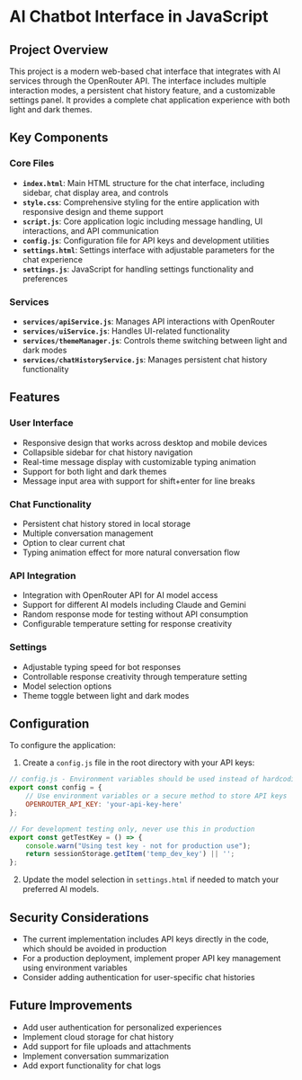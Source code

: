 # AI Chatbot Interface in JavaScript

## Project Overview

This project is a modern web-based chat interface that integrates with AI services through the OpenRouter API. The interface includes multiple interaction modes, a persistent chat history feature, and a customizable settings panel. It provides a complete chat application experience with both light and dark themes.

## Key Components

### Core Files
* **`index.html`**: Main HTML structure for the chat interface, including sidebar, chat display area, and controls
* **`style.css`**: Comprehensive styling for the entire application with responsive design and theme support
* **`script.js`**: Core application logic including message handling, UI interactions, and API communication
* **`config.js`**: Configuration file for API keys and development utilities
* **`settings.html`**: Settings interface with adjustable parameters for the chat experience
* **`settings.js`**: JavaScript for handling settings functionality and preferences

### Services
* **`services/apiService.js`**: Manages API interactions with OpenRouter
* **`services/uiService.js`**: Handles UI-related functionality
* **`services/themeManager.js`**: Controls theme switching between light and dark modes
* **`services/chatHistoryService.js`**: Manages persistent chat history functionality

## Features

### User Interface
* Responsive design that works across desktop and mobile devices
* Collapsible sidebar for chat history navigation
* Real-time message display with customizable typing animation
* Support for both light and dark themes
* Message input area with support for shift+enter for line breaks

### Chat Functionality
* Persistent chat history stored in local storage
* Multiple conversation management
* Option to clear current chat
* Typing animation effect for more natural conversation flow

### API Integration
* Integration with OpenRouter API for AI model access
* Support for different AI models including Claude and Gemini
* Random response mode for testing without API consumption
* Configurable temperature setting for response creativity

### Settings
* Adjustable typing speed for bot responses
* Controllable response creativity through temperature setting 
* Model selection options
* Theme toggle between light and dark modes

## Configuration

To configure the application:

1. Create a `config.js` file in the root directory with your API keys:

```javascript
// config.js - Environment variables should be used instead of hardcoding
export const config = {
    // Use environment variables or a secure method to store API keys
    OPENROUTER_API_KEY: 'your-api-key-here'
};

// For development testing only, never use this in production
export const getTestKey = () => {
    console.warn("Using test key - not for production use");
    return sessionStorage.getItem('temp_dev_key') || '';
};
```

2. Update the model selection in `settings.html` if needed to match your preferred AI models.

## Security Considerations

* The current implementation includes API keys directly in the code, which should be avoided in production
* For a production deployment, implement proper API key management using environment variables
* Consider adding authentication for user-specific chat histories

## Future Improvements

* Add user authentication for personalized experiences
* Implement cloud storage for chat history
* Add support for file uploads and attachments
* Implement conversation summarization
* Add export functionality for chat logs
